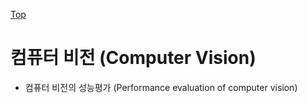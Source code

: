 [Top](../index.md)

# 컴퓨터 비전 (Computer Vision)

- 컴퓨터 비전의 성능평가 (Performance evaluation of computer vision)